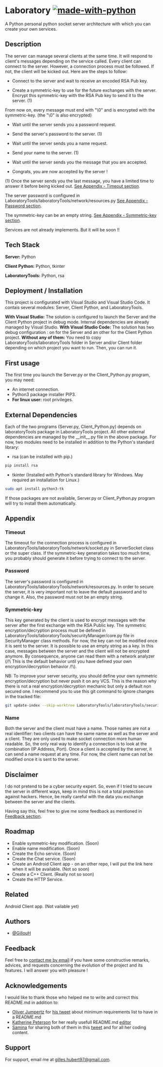 # Laboratory [![made-with-python](https://img.shields.io/badge/Made%20with-Python-1f425f.svg)](https://www.python.org/)

A Python personal python socket server architecture with which you can create your own services.



## Description

The server can manage several clients at the same time. It will respond to client's messages depending on the service called.
Every client can connect to the server. However, a connection process must be followed. If not, the client will be kicked out. Here are the steps to follow:

 - Connect to the server and wait to receive an encoded RSA Pub key.

 - Create a symmetric-key to use for the future exchanges with the server. Encrypt this symmetric-key with the RSA Pub key to send it to the server. (1)

  From now on, every message must end with "\0" and is encrypted with the symmetric-key. (the "\0" is also encrypted)

 - Wait until the server sends you a password request.

 - Send the server's password to the server. (1)

 - Wait until the server sends you a name request.

 - Send your name to the server. (1)

 - Wait until the server sends you the message that you are accepted.

 - Congrats, you are now accepted by the server !

(1) Once the server sends you the last message, you have a limited time to answer it before being kicked out. [See Appendix - Timeout section](#timeout).

The server password is configured in LaboratoryTools/laboratoryTools/network/resources.py [See Appendix - Password section](#password).

The symmetric-key can be an empty string. [See Appendix - Symmetric-key section](#symmetric-key).

Services are not already implements. But it will be soon !!



## Tech Stack

**Server:** Python

**Client Python:** Python, tkinter

**LaboratoryTools:** Python, rsa



## Deployment / Installation

This project is configurated with Visual Studio and Visual Studio Code. It contais several modules: Server, Client Python, and LaboratoryTools.

**With Visual Studio:** The solution is configured to launch the Server and the Client Python project in debug mode. Internal dependencies are already managed by Visual Studio.
**With Visual Studio Code:** The solution has two debug configuration : on for the Server and an other for the Client Python project.
**Without any of them:** You need to copy LaboratoryTools/laboratoryTools folder in Server and/or Client folder depending on which project you want to run. Then, you can run it.



## First usage

The first time you launch the Server.py or the Client_Python.py program, you may need:
- An internet connection.
- Python3 package installer PIP3.
- **For linux user:** root privileges.



## External Dependencies

Each of the two programs (Server.py, Client_Python.py) depends on laboratoryTools package in LaboratoryTools project. All other external dependencies are managed by the \_\_init\_\_.py file in the above package. For now, two modules need to be installed in addition to the Python's standard library:

- rsa (can be installed with pip.)
```bash
pip install rsa
```

- tkinter (Installed with Python's standard library for Windows. May required an installation for Linux.)

```bash
sudo apt install python3-tk
```

If those packages are not available, Server.py or Client_Python.py program will try to install them automatically.



## Appendix


### Timeout
The timeout for the connection process is configured in LaboratoryTools/laboratoryTools/network/socket.py in ServerSocket class or the super class. If the symmetric-key generation takes too much time, you probably should generate it before trying to connect to the server.


### Password
The server's password is configured in LaboratoryTools/laboratoryTools/network/resources.py. In order to secure the server, it is very important not to leave the default password and to change it. Also, the password must not be an empty string.


### Symmetric-key
This key generated by the client is used to encrypt messages with the server after the first exchange with the RSA Public key. The symmetric encryption/decryption process must be defined in LaboratoryTools/laboratoryTools/securityManager/core.py file in SecurityManager class methods. For now, the key can not be modified once it is sent to the server. It is possible to use an empty string as a key. In this case, messages between the server and the client will not be encrypted anymore. By consequence, anyone can read them with a network analyzer (/!\ This is the default behavior until you have defined your own encryption/decryption behavior /!\\).

NB: To improve your server security, you should define your own symmetric encryption/decryption but never push it on any VCS. This is the reason why there is not a real encryption/decryption mechanic but only a default non secured one. I recommend you to use this git command to ignore changes in the tracked file:

```bash
git update-index --skip-worktree LaboratoryTools/laboratoryTools/securityManager/core.py
```


### Name

Both the server and the client must have a name. Those names are not a real identifier: two clients can have the same name as well as the server and a client. They are only used to make socket connection more human readable. So, the only real way to identify a connection is to look at the combination (IP Address, Port). Once a client is accepted by the server, it can send a name request at any time. For now, the client name can not be modified once it is sent to the server.



## Disclaimer

I do not pretend to be a cyber security expert. So, even if I tried to secure the server in different ways, keep in mind this is not a total protection against hackers. Hence, be really careful with the data you exchange between the server and the clients.

Having say this, feel free to give me some feedback as mentioned in [Feedback section](#feedback).



## Roadmap

- Enable symmetric-key modification. (Soon)
- Enable name modification. (Soon)
- Create the Echo service. (Soon)
- Create the Chat service. (Soon)
- Create an Android Client app - on an other repo, I will put the link here when it will be available. (Not so soon)
- Create a C++ Client. (Really not so soon)
- Create the HTTP Service.



## Related

Android Client app. (Not vailable yet)



## Authors

- [@GillouH](https://www.github.com/GillouH)



## Feedback

Feel free to [contact me by email](#support) if you have some constructive remarks, advices, and requests concerning the evolution of the project and its features. I will answer you with pleasure !



## Acknowledgements
I would like to thank those who helped me to write and correct this README.md in addition to:
- [Oliver Jumpertz](https://twitter.com/oliverjumpertz) for [his tweet](https://twitter.com/oliverjumpertz/status/1425061034465845248) about minimum requirements list to have in a README.md
- [Katherine Peterson](https://twitter.com/katherinecodes) for her really usefull README.md [editor](https://readme.so/)
- [Samina](https://twitter.com/saminacodes) for sharing both of them in this [tweet](https://twitter.com/saminacodes/status/1425197925785763842) and for all her coding content.



## Support

For support, email me at gilles.hubert97@gmail.com.
